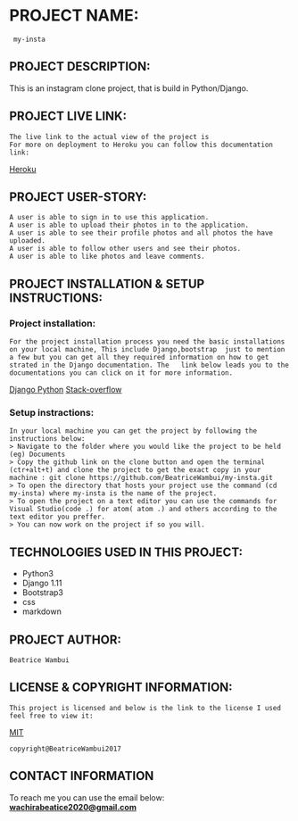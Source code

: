# PROJECT NAME:
     my-insta

## PROJECT DESCRIPTION:
   This is an instagram clone project, that is build in Python/Django.

## PROJECT LIVE LINK:
    The live link to the actual view of the project is 
    For more on deployment to Heroku you can follow this documentation link:
<a href='https://devcenter.heroku.com/categories/reference'>Heroku</a>

## PROJECT USER-STORY:
    A user is able to sign in to use this application.
    A user is able to upload their photos in to the application.
    A user is able to see their profile photos and all photos the have uploaded.
    A user is able to follow other users and see their photos.
    A user is able to like photos and leave comments.

## PROJECT INSTALLATION & SETUP INSTRUCTIONS:
### Project installation:
    For the project installation process you need the basic installations on your local machine, This include Django,bootstrap  just to mention a few but you can get all they required information on how to get strated in the Django documentation. The   link below leads you to the documentations you can click on it for more information.
 <a href="https://docs.djangoproject.com/en/ 2.2/">Django  </a>
 <a href="https://docs.python.org/3/">Python</a>
 <a href="https://stackoverflow.com/">Stack-overflow</a>
    
### Setup instractions:
    In your local machine you can get the project by following the instructions below:
    > Navigate to the folder where you would like the project to be held (eg) Documents
    > Copy the github link on the clone button and open the terminal (ctr+alt+t) and clone the project to get the exact copy in your machine : git clone https://github.com/BeatriceWambui/my-insta.git
    > To open the directory that hosts your project use the command (cd my-insta) where my-insta is the name of the project.
    > To open the project on a text editor you can use the commands for Visual Studio(code .) for atom( atom .) and others according to the text editor you preffer.
    > You can now work on the project if so you will. 

## TECHNOLOGIES USED IN THIS PROJECT:
* Python3 
* Django 1.11
* Bootstrap3
* css
* markdown

## PROJECT AUTHOR:
    Beatrice Wambui

## LICENSE & COPYRIGHT INFORMATION:
    This project is licensed and below is the link to the license I used feel free to view it:
<a href="https://github.com/BeatriceWambui/my-insta/blob/master/LICENSE">MIT</a>

    copyright@BeatriceWambui2017

## CONTACT INFORMATION
 To reach me you can use the email below:
**wachirabeatice2020@gmail.com** 

